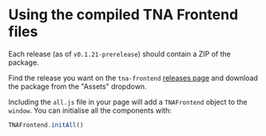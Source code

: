 # Using the compiled TNA Frontend files

Each release (as of `v0.1.21-prerelease`) should contain a ZIP of the package.

Find the release you want on the `tna-frontend` [releases page](https://github.com/nationalarchives/tna-frontend/releases) and download the package from the "Assets" dropdown.

Including the `all.js` file in your page will add a `TNAFrontend` object to the `window`. You can initialise all the components with:

```js
TNAFrontend.initAll()
```
